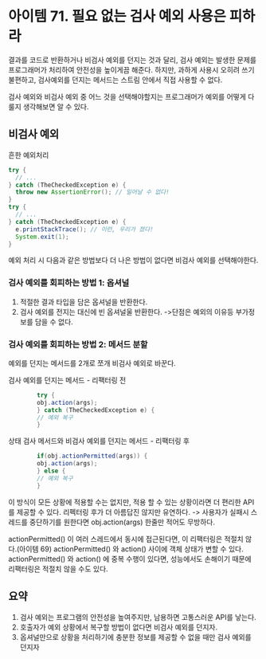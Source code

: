 # 아이템 71. 필요 없는 검사 예외 사용은 피하라

결과를 코드로 반환하거나 비검사 예외를 던지는 것과 달리, 검사 예외는 발생한 문제를 프로그래머가 처리하여 안전성을 높이게끔 해준다.
하지만, 과하게 사용시 오히려 쓰기 불편하고, 검사예외를 던지는 메서드는 스트림 안에서 직접 사용할 수 없다.

검사 예외와 비검사 예외 중 어느 것을 선택해야할지는 프로그래머가 예외를 어떻게 다룰지 생각해보면 알 수 있다.

## 비검사 예외

흔한 예외처리
```java
try {
  // ...
} catch (TheCheckedException e) {
  throw new AssertionError(); // 일어날 수 없다!
}
try {
  // ...
} catch (TheCheckedException e) {
  e.printStackTrace(); // 이런, 우리가 졌다!
  System.exit(1);
}
```
예외 처리 시 다음과 같은 방법보다 더 나은 방법이 없다면 비검사 예외를 선택해야한다.

### 검사 예외를 회피하는 방법 1: 옵셔널
1. 적절한 결과 타입을 담은 옵셔널을 반환한다.
2. 검사 예외를 전지는 대신에 빈 옵셔널울 반환한다.
->단점은 예외의 이유등 부가정보를 담을 수 없다.

### 검사 예외를 회피하는 방법 2: 메서드 분할
예외를 던지는 메서드를 2개로 쪼개 비검사 예외로 바꾼다.

검사 예외를 던지는 메서드 - 리팩터링 전
```java
        try {
        obj.action(args);
        } catch (TheCheckedException e) {
        // 예외 복구
        }
```
상태 검사 메서드와 비검사 예외를 던지는 메서드 - 리팩터링 후
```java
        if(obj.actionPermitted(args)) {
        obj.action(args);
        } else {
        // 예외 복구
        }
```
이 방식이 모든 상황에 적용할 수는 없지만, 적용 할 수 있는 상황이라면 더 편리한 API를 제공할 수 있다.
리펙터링 후가 더 아름답진 않지만 유연하다.
-> 사용자가 실패시 스레드를 중단하기를 원한다면 obj.action(args) 한줄만 적어도 무방하다.

actionPermitted() 이 여러 스레드에서 동시에 접근된다면, 이 리팩터링은 적절치 않다.(아이템 69)
actionPermitted() 와 action() 사이에 객체 상태가 변할 수 있다.
actionPermitted() 와 action() 에 중복 수행이 있다면, 성능에서도 손해이기 때문에 리팩터링은 적절치 않을 수도 있다.


## 요약
1. 검사 예외는 프로그램의 안전성을 높여주지만, 남용하면 고통스러운 API를 낳는다.
2. 호출자가 예외 상황에서 복구할 방법이 없다면 비검사 예외를 던지자.
3. 옵셔널만으로 상황을 처리하기에 충분한 정보를 제공할 수 없을 때만 검사 예외를 던지자

